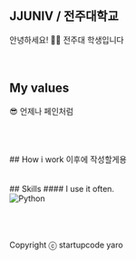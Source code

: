 ##  JJUNIV / 전주대학교
안녕하세요! 🙋‍♂️ 전주대 학생입니다
<br />
<br />
<br />
## My values
😎 언제나 페인처럼<br />

<br />
<br />
<br />
## How i work
이후에 작성할게용
<br />
<br />
<br />
## Skills
#### I use it often.
<div style="display:flex;gap:30px;flex-wrap:wrap;">
<img alt="Python" src ="https://img.shields.io/badge/Python-3776AB.svg?&style=for-the-badge&logo=Python&logoColor=white"/>

</div>

<br />
<br />
<br />

Copyright ⓒ startupcode yaro